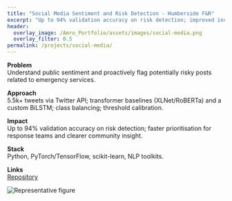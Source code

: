 ```yaml
---
title: "Social Media Sentiment and Risk Detection - Humberside F&R"
excerpt: "Up to 94% validation accuracy on risk detection; improved incident prioritisation."
header:
  overlay_image: /Amro_Portfolio/assets/images/social-media.png
  overlay_filter: 0.5
permalink: /projects/social-media/
---
```


**Problem**  
Understand public sentiment and proactively flag potentially risky posts related to emergency services.

**Approach**  
5.5k+ tweets via Twitter API; transformer baselines (XLNet/RoBERTa) and a custom BiLSTM; class balancing; threshold calibration.

**Impact**  
Up to 94% validation accuracy on risk detection; faster prioritisation for response teams and clearer community insight.

**Stack**  
Python, PyTorch/TensorFlow, scikit-learn, NLP toolkits.

**Links**  
[Repository](https://github.com/Amro6625/Social-Media-Analysis)

![Representative figure](/Amro_Portfolio/assets/images/social-media.png)